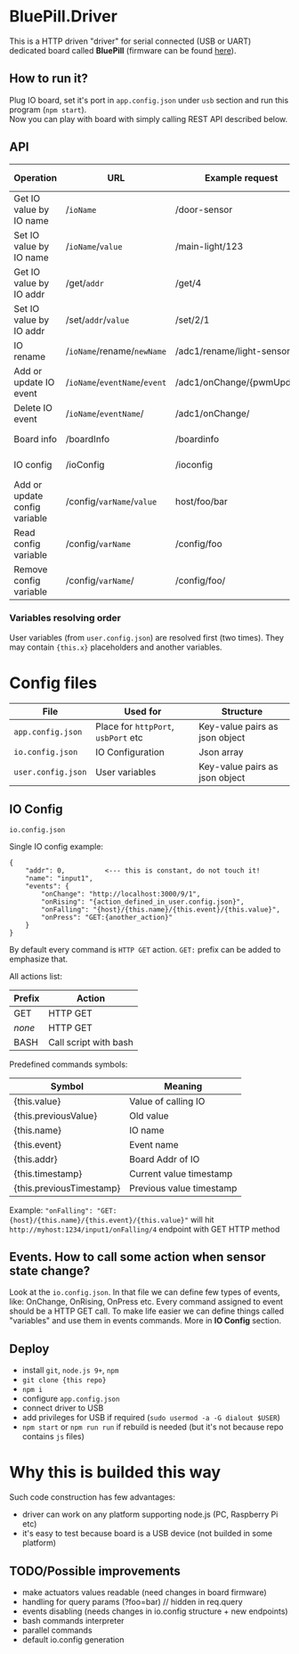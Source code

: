 # BluePill.Driver

This is a HTTP driven "driver" for serial connected (USB or UART) dedicated board called **BluePill** (firmware can be found [here](https://github.com/tBlabs/BluePill.Firmware)).

## How to run it?

Plug IO board, set it's port in `app.config.json` under `usb` section and run this program (`npm start`).  
Now you can play with board with simply calling REST API described below.

## API

| Operation                      | URL                             | Example request             | Example response   |
| ------------------------------ | ------------------------------- | --------------------------- | ------------------ |
| Get IO value by IO name        | /`ioName`                       | /door-sensor                | 1                  |
| Set IO value by IO name        | /`ioName`/`value`               | /main-light/123             | *HTTP 202*         |
| Get IO value by IO addr        | /get/`addr`                     | /get/4                      | 12                 |
| Set IO value by IO addr        | /set/`addr`/`value`             | /set/2/1                    | *HTTP 202*         |
| IO rename                      | /`ioName`/rename/`newName`      | /adc1/rename/light-sensor   | *HTTP 200*         |
| Add or update IO event         | /`ioName`/`eventName`/`event`   | /adc1/onChange/{pwmUpdate}  | *HTTP 200*         |
| Delete IO event                | /`ioName`/`eventName`/          | /adc1/onChange/             | *HTTP 200*         |
| Board info                     | /boardInfo                      | /boardinfo                  | (...) *HTTP 200*   |
| IO config                      | /ioConfig                       | /ioconfig                   | (...) *HTTP 200*   |
| Add or update config variable  | /config/`varName`/`value`       | host/foo/bar                | foo=bar            |
| Read config variable           | /config/`varName`               | /config/foo                 | bar                |
| Remove config variable         | /config/`varName`/              | /config/foo/                | *HTTP 200*         |

### Variables resolving order

User variables (from `user.config.json`) are resolved first (two times). They may contain `{this.x}` placeholders and another variables.

# Config files

| File                | Used for                            | Structure                      |
| ------------------- | ----------------------------------- | ------------------------------ |
| `app.config.json`   | Place for `httpPort`, `usbPort` etc | Key-value pairs as json object |
| `io.config.json`    | IO Configuration                    | Json array                     |
| `user.config.json`  | User variables                      | Key-value pairs as json object |

## IO Config

`io.config.json`

Single IO config example:

```
{
    "addr": 0,          <--- this is constant, do not touch it!
    "name": "input1",   
    "events": {
        "onChange": "http://localhost:3000/9/1",
        "onRising": "{action_defined_in_user.config.json}",
        "onFalling": "{host}/{this.name}/{this.event}/{this.value}",
        "onPress": "GET:{another_action}"
    }
}
```

By default every command is `HTTP GET` action. `GET:` prefix can be added to emphasize that.  

All actions list:

| Prefix  | Action                |
| ------- | --------------------- |
| GET     | HTTP GET              |
| *none*  | HTTP GET              |
| BASH    | Call script with bash |

Predefined commands symbols:

| Symbol                    | Meaning                   |
| ------------------------- | ------------------------- |
| {this.value}              | Value of calling IO       |
| {this.previousValue}      | Old value                 |
| {this.name}               | IO name                   |
| {this.event}              | Event name                |
| {this.addr}               | Board Addr of IO          |
| {this.timestamp}          | Current value timestamp   |
| {this.previousTimestamp}  | Previous value timestamp  |

Example:
`"onFalling": "GET:{host}/{this.name}/{this.event}/{this.value}"`
will hit `http://myhost:1234/input1/onFalling/4` endpoint with GET HTTP method

## Events. How to call some action when sensor state change?

Look at the `io.config.json`. In that file we can define few types of events, like: OnChange, OnRising, OnPress etc.
Every command assigned to event should be a HTTP GET call. 
To make life easier we can define things called "variables" and use them in events commands. More in **IO Config** section.

## Deploy
- install `git`, `node.js 9+`, `npm`
- `git clone {this repo}`
- `npm i`
- configure `app.config.json`
- connect driver to USB
- add privileges for USB if required (`sudo usermod -a -G dialout $USER`)
- `npm start` or `npm run run` if rebuild is needed (but it's not because repo contains `js` files)

# Why this is builded this way
Such code construction has few advantages:
- driver can work on any platform supporting node.js (PC, Raspberry Pi etc)
- it's easy to test because board is a USB device (not builded in some platform)

## TODO/Possible improvements

- make actuators values readable (need changes in board firmware)
- handling for query params (?foo=bar) // hidden in req.query
- events disabling (needs changes in io.config structure + new endpoints)
- bash commands interpreter
- parallel commands
- default io.config generation
